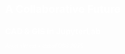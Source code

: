 <!-- .slide: data-background-color="#1e1e1e" -->
<h1 style="color: white">A Collaborative Future</h1>  
<h2 style="color: white">CAD & GIS in JupyterLab</h2>  
<p><em style="color: white">Arjun Verma • IndiaFOSS 2025</em></p>  
<!-- .slide: data-transition="zoom" -->
